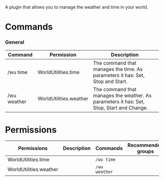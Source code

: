 A plugin that allows you to manage the weather and time in your world. 	

# Commands

### General
| Command | Permission | Description | 
| ------- | ---------- | ----------- | 
|/wu time | WorldUtilities.time | The command that manages the time. As parameters it has: Set, Stop and Start.| 
|/wu weather | WorldUtilities.weather | The command that manages the weather. As parameters it has: Set, Stop, Start and Change.| 



# Permissions
| Permissions | Description | Commands | Recommended groups |
| ----------- | ----------- | -------- | ------------------ |
WorldUtilities.time |  | `/wu time` | 
WorldUtilities.weather |  | `/wu weather` | 

